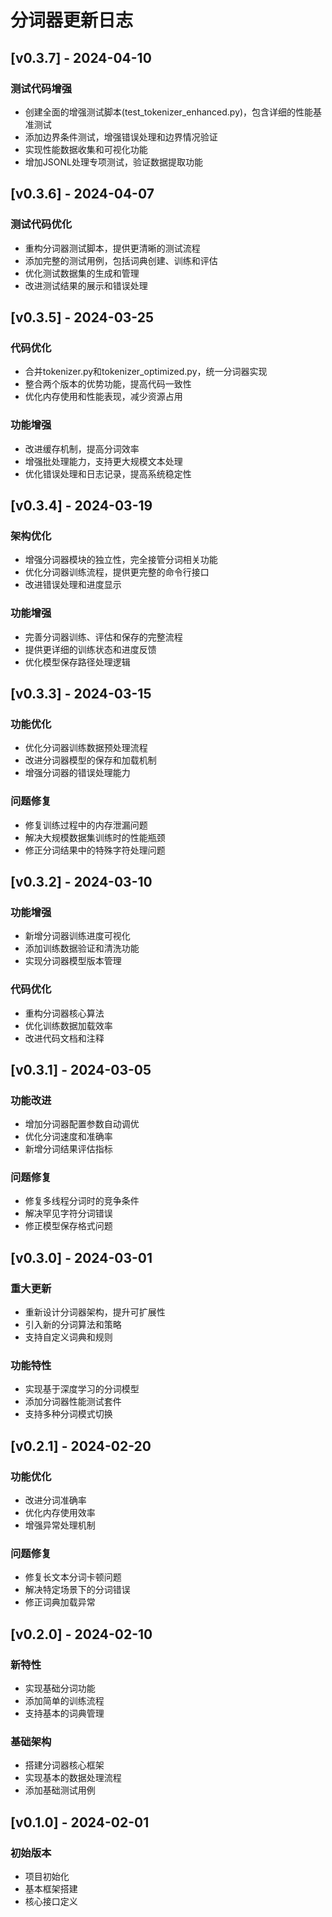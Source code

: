 # 分词器更新日志

## [v0.3.7] - 2024-04-10
### 测试代码增强
- 创建全面的增强测试脚本(test_tokenizer_enhanced.py)，包含详细的性能基准测试
- 添加边界条件测试，增强错误处理和边界情况验证
- 实现性能数据收集和可视化功能
- 增加JSONL处理专项测试，验证数据提取功能

## [v0.3.6] - 2024-04-07
### 测试代码优化
- 重构分词器测试脚本，提供更清晰的测试流程
- 添加完整的测试用例，包括词典创建、训练和评估
- 优化测试数据集的生成和管理
- 改进测试结果的展示和错误处理

## [v0.3.5] - 2024-03-25
### 代码优化
- 合并tokenizer.py和tokenizer_optimized.py，统一分词器实现
- 整合两个版本的优势功能，提高代码一致性
- 优化内存使用和性能表现，减少资源占用

### 功能增强
- 改进缓存机制，提高分词效率
- 增强批处理能力，支持更大规模文本处理
- 优化错误处理和日志记录，提高系统稳定性

## [v0.3.4] - 2024-03-19
### 架构优化
- 增强分词器模块的独立性，完全接管分词相关功能
- 优化分词器训练流程，提供更完整的命令行接口
- 改进错误处理和进度显示

### 功能增强
- 完善分词器训练、评估和保存的完整流程
- 提供更详细的训练状态和进度反馈
- 优化模型保存路径处理逻辑

## [v0.3.3] - 2024-03-15
### 功能优化
- 优化分词器训练数据预处理流程
- 改进分词器模型的保存和加载机制
- 增强分词器的错误处理能力

### 问题修复
- 修复训练过程中的内存泄漏问题
- 解决大规模数据集训练时的性能瓶颈
- 修正分词结果中的特殊字符处理问题

## [v0.3.2] - 2024-03-10
### 功能增强
- 新增分词器训练进度可视化
- 添加训练数据验证和清洗功能
- 实现分词器模型版本管理

### 代码优化
- 重构分词器核心算法
- 优化训练数据加载效率
- 改进代码文档和注释

## [v0.3.1] - 2024-03-05
### 功能改进
- 增加分词器配置参数自动调优
- 优化分词速度和准确率
- 新增分词结果评估指标

### 问题修复
- 修复多线程分词时的竞争条件
- 解决罕见字符分词错误
- 修正模型保存格式问题

## [v0.3.0] - 2024-03-01
### 重大更新
- 重新设计分词器架构，提升可扩展性
- 引入新的分词算法和策略
- 支持自定义词典和规则

### 功能特性
- 实现基于深度学习的分词模型
- 添加分词器性能测试套件
- 支持多种分词模式切换

## [v0.2.1] - 2024-02-20
### 功能优化
- 改进分词准确率
- 优化内存使用效率
- 增强异常处理机制

### 问题修复
- 修复长文本分词卡顿问题
- 解决特定场景下的分词错误
- 修正词典加载异常

## [v0.2.0] - 2024-02-10
### 新特性
- 实现基础分词功能
- 添加简单的训练流程
- 支持基本的词典管理

### 基础架构
- 搭建分词器核心框架
- 实现基本的数据处理流程
- 添加基础测试用例

## [v0.1.0] - 2024-02-01
### 初始版本
- 项目初始化
- 基本框架搭建
- 核心接口定义
